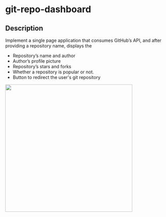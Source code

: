 # git-repo-dashboard

## Description

Implement a single page application that consumes GitHub’s API, and after providing
a repository name, displays the 
* Repository’s name and author
* Author’s profile picture
* Repository’s stars and forks
* Whether a repository is popular or not.
* Button to redirect the user's git repository 

<img src="https://github.com/BhagyaPrasadSamarathunga/Assets/blob/main/git-repo-dashboard.gif" width="400" />
